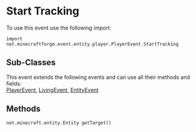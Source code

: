 # Start Tracking

To use this event use the following import:
```groovy:no-line-numbers
import net.minecraftforge.event.entity.player.PlayerEvent.StartTracking
```

## Sub-Classes
This event extends the following events and can use all their methods and fields: <br>
[PlayerEvent](../player_event/player_event.md), [LivingEvent](../living_event/living_event.md), [EntityEvent](../entity_event/entity_event.md)

## Methods
```groovy:no-line-numbers
net.minecraft.entity.Entity getTarget()
```
